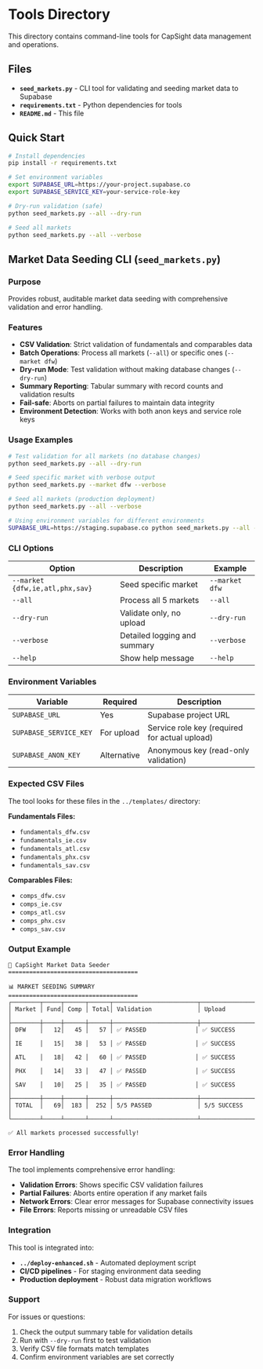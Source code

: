 # Tools Directory

This directory contains command-line tools for CapSight data management and operations.

## Files

- **`seed_markets.py`** - CLI tool for validating and seeding market data to Supabase
- **`requirements.txt`** - Python dependencies for tools
- **`README.md`** - This file

## Quick Start

```bash
# Install dependencies
pip install -r requirements.txt

# Set environment variables
export SUPABASE_URL=https://your-project.supabase.co
export SUPABASE_SERVICE_KEY=your-service-role-key

# Dry-run validation (safe)
python seed_markets.py --all --dry-run

# Seed all markets
python seed_markets.py --all --verbose
```

## Market Data Seeding CLI (`seed_markets.py`)

### Purpose
Provides robust, auditable market data seeding with comprehensive validation and error handling.

### Features
- **CSV Validation**: Strict validation of fundamentals and comparables data
- **Batch Operations**: Process all markets (`--all`) or specific ones (`--market dfw`)
- **Dry-run Mode**: Test validation without making database changes (`--dry-run`)
- **Summary Reporting**: Tabular summary with record counts and validation results
- **Fail-safe**: Aborts on partial failures to maintain data integrity
- **Environment Detection**: Works with both anon keys and service role keys

### Usage Examples

```bash
# Test validation for all markets (no database changes)
python seed_markets.py --all --dry-run

# Seed specific market with verbose output
python seed_markets.py --market dfw --verbose

# Seed all markets (production deployment)
python seed_markets.py --all --verbose

# Using environment variables for different environments
SUPABASE_URL=https://staging.supabase.co python seed_markets.py --all --dry-run
```

### CLI Options

| Option | Description | Example |
|--------|-------------|---------|
| `--market {dfw,ie,atl,phx,sav}` | Seed specific market | `--market dfw` |
| `--all` | Process all 5 markets | `--all` |
| `--dry-run` | Validate only, no upload | `--dry-run` |
| `--verbose` | Detailed logging and summary | `--verbose` |
| `--help` | Show help message | `--help` |

### Environment Variables

| Variable | Required | Description |
|----------|----------|-------------|
| `SUPABASE_URL` | Yes | Supabase project URL |
| `SUPABASE_SERVICE_KEY` | For upload | Service role key (required for actual upload) |
| `SUPABASE_ANON_KEY` | Alternative | Anonymous key (read-only validation) |

### Expected CSV Files

The tool looks for these files in the `../templates/` directory:

**Fundamentals Files:**
- `fundamentals_dfw.csv`
- `fundamentals_ie.csv`
- `fundamentals_atl.csv`
- `fundamentals_phx.csv`
- `fundamentals_sav.csv`

**Comparables Files:**
- `comps_dfw.csv`
- `comps_ie.csv`
- `comps_atl.csv`
- `comps_phx.csv`
- `comps_sav.csv`

### Output Example

```
🏢 CapSight Market Data Seeder
=====================================

📊 MARKET SEEDING SUMMARY
=====================================
┌────────┬─────┬──────┬──────┬────────────────────────┬────────────────┐
│ Market │ Fund│ Comp │ Total│ Validation             │ Upload         │
├────────┼─────┼──────┼──────┼────────────────────────┼────────────────┤
│ DFW    │   12│   45 │   57 │ ✅ PASSED              │ ✅ SUCCESS     │
│ IE     │   15│   38 │   53 │ ✅ PASSED              │ ✅ SUCCESS     │
│ ATL    │   18│   42 │   60 │ ✅ PASSED              │ ✅ SUCCESS     │
│ PHX    │   14│   33 │   47 │ ✅ PASSED              │ ✅ SUCCESS     │
│ SAV    │   10│   25 │   35 │ ✅ PASSED              │ ✅ SUCCESS     │
├────────┼─────┼──────┼──────┼────────────────────────┼────────────────┤
│ TOTAL  │   69│  183 │  252 │ 5/5 PASSED             │ 5/5 SUCCESS    │
└────────┴─────┴──────┴──────┴────────────────────────┴────────────────┘

✅ All markets processed successfully!
```

### Error Handling

The tool implements comprehensive error handling:

- **Validation Errors**: Shows specific CSV validation failures
- **Partial Failures**: Aborts entire operation if any market fails
- **Network Errors**: Clear error messages for Supabase connectivity issues
- **File Errors**: Reports missing or unreadable CSV files

### Integration

This tool is integrated into:
- **`../deploy-enhanced.sh`** - Automated deployment script
- **CI/CD pipelines** - For staging environment data seeding
- **Production deployment** - Robust data migration workflows

### Support

For issues or questions:
1. Check the output summary table for validation details
2. Run with `--dry-run` first to test validation
3. Verify CSV file formats match templates
4. Confirm environment variables are set correctly
